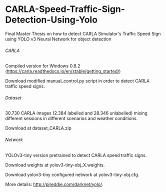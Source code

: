 # CARLA-Speed-Traffic-Sign-Detection-Using-Yolo
Final Master Thesis on how to detect CARLA Simulator's Traffic Speed Sign using YOLO v3 Neural Network for object detection

###### CARLA
Compiled version for Windows 0.8.2 (https://carla.readthedocs.io/en/stable/getting_started/)

Download modified manual_control.py script in order to detect CARLA traffic speed signs.

###### Dataset
30.730 CARLA images (2.384 labelled and 28.346 unlabelled) mixing different sessions in different scenarios and weather conditions. 

Download at dataset_CARLA.zip

###### Network
YOLOv3-tiny version pretrained to detect CARLA speed traffic signs.

Download weights at yolov3-tiny-obj_X.weights.

Download yolov3-tiny configured network at yolov3-tiny-obj.cfg.

More details: http://pjreddie.com/darknet/yolo/.
